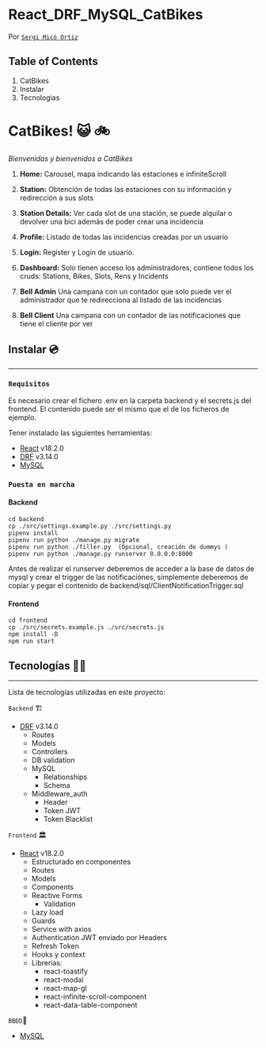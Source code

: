 # React_DRF_MySQL_CatBikes

Por [`Sergi Micó Ortiz`](https://github.com/sergimicoortiz)

## Table of Contents

1. CatBikes
2. Instalar
3. Tecnologias


# CatBikes! 😺 🚲
_Bienvenidas y bienvenidos a CatBikes_

1. **Home:**
   Carousel, mapa indicando las estaciones e infiniteScroll

2. **Station:**
    Obtención de todas las estaciones con su información y redirección a sus slots

3. **Station Details:**
    Ver cada slot de una stación, se puede alquilar o devolver una bici además de poder crear una incidencia

4. **Profile:**
    Listado de todas las incidencias creadas por un usuario

5. **Login:**
   Register y Login de usuario.

6. **Dashboard:**
   Solo tienen acceso los administradores, contiene todos los cruds: Stations, Bikes, Slots, Rens y Incidents

7. **Bell Admin**
    Una campana con un contador que solo puede ver el administrador que te redirecciona al listado de las incidencias

8. **Bell Client**
    Una campana con un contador de las notificaciones que tiene el cliente por ver

## Instalar 💿

---

### `Requisitos`
Es necesario crear el fichero .env en la carpeta backend y el secrets.js del frontend. El contenido puede ser el mismo que el de los ficheros de ejemplo.

Tener instalado las siguientes herramientas:

- [React](https://es.reactjs.org/) v18.2.0
- [DRF](https://www.django-rest-framework.org/) v3.14.0
- [MySQL](https://www.mysql.com/)

### `Puesta en marcha`

#### Backend
  ```
  cd backend
  cp ./src/settings.example.py ./src/settings.py
  pipenv install
  pipenv run python ./manage.py migrate
  pipenv run python ./filler.py  (Opcional, creación de dummys )
  pipenv run python ./manage.py runserver 0.0.0.0:8000
  ```
  
  Antes de realizar el runserver deberemos de acceder a la base de datos de mysql y crear el trigger de las notificaciónes, simplemente deberemos de copiar y pegar el contenido de backend/sql/ClientNotificationTrigger.sql 

  #### Frontend
  ```
  cd frontend
  cp ./src/secrets.example.js ./src/secrets.js  
  npm install -D
  npm run start
  ```

## Tecnologías 👨‍💻

---

Lista de tecnologías utilizadas en este proyecto:

`Backend` 🏗️

- [DRF](https://www.django-rest-framework.org/) v3.14.0
  - Routes
  - Models
  - Controllers
  - DB validation
  - MySQL
    - Relationships
    - Schema
  - Middleware_auth
    - Header
    - Token JWT
    - Token Blacklist

`Frontend` 🏛️

- [React](https://es.reactjs.org/) v18.2.0
  - Estructurado en componentes
  - Routes
  - Models
  - Components
  - Reactive Forms
    - Validation
  - Lazy load
  - Guards
  - Service with axios 
  - Authentication JWT enviado por Headers
  - Refresh Token
  - Hooks y context
  - Librerias:
    - react-toastify
    - react-modal
    - react-map-gl
    - react-infinite-scroll-component
    - react-data-table-component
  
  

`BBDD`💾

- [MySQL](https://www.mysql.com/)